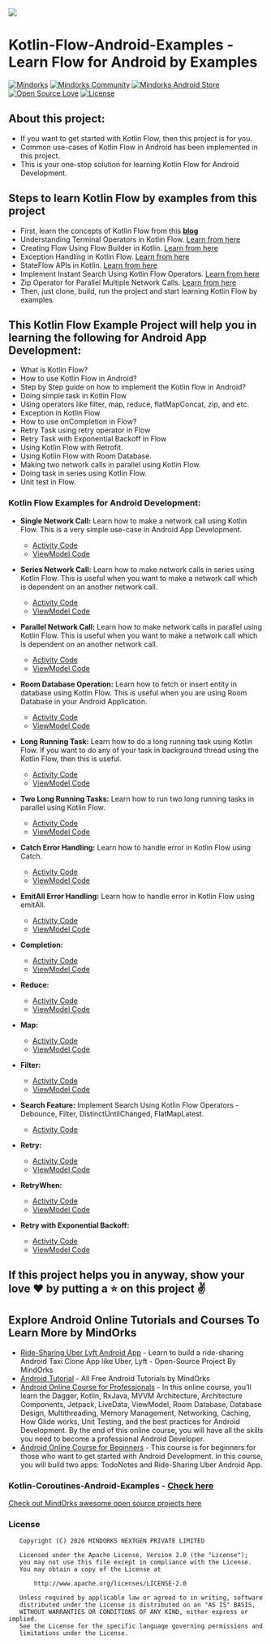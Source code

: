 <img src=https://raw.githubusercontent.com/MindorksOpenSource/Kotlin-Flow-Android-Examples/master/art/export-kotlin-banner.png >

# Kotlin-Flow-Android-Examples - Learn Flow for Android by Examples

[![Mindorks](https://img.shields.io/badge/mindorks-opensource-blue.svg)](https://mindorks.com/open-source-projects)
[![Mindorks Community](https://img.shields.io/badge/join-community-blue.svg)](https://mindorks.com/join-community)
[![Mindorks Android Store](https://img.shields.io/badge/Mindorks%20Android%20Store-Kotlin%20Flow%20Android%20Examples-blue.svg?style=flat)](https://mindorks.com/android/store)
[![Open Source Love](https://badges.frapsoft.com/os/v1/open-source.svg?v=102)](https://opensource.org/licenses/Apache-2.0)
[![License](https://img.shields.io/badge/license-Apache%202.0-blue.svg)](https://github.com/MindorksOpenSource/Kotlin-Flow-Android-Examples/blob/master/LICENSE)

## About this project: 
* If you want to get started with Kotlin Flow, then this project is for you.
* Common use-cases of Kotlin Flow in Android has been implemented in this project.
* This is your one-stop solution for learning Kotlin Flow for Android Development.

## Steps to learn Kotlin Flow by examples from this project
* First, learn the concepts of Kotlin Flow from this **[blog](https://blog.mindorks.com/what-is-flow-in-kotlin-and-how-to-use-it-in-android-project)**
* Understanding Terminal Operators in Kotlin Flow. [Learn from here](https://blog.mindorks.com/terminal-operators-in-kotlin-flow)
* Creating Flow Using Flow Builder in Kotlin. [Learn from here](https://blog.mindorks.com/creating-flow-using-flow-builder-in-kotlin)
* Exception Handling in Kotlin Flow. [Learn from here](https://blog.mindorks.com/exception-handling-in-kotlin-flow)
* StateFlow APIs in Kotlin. [Learn from here](https://blog.mindorks.com/stateflow-apis-in-kotlin)
* Implement Instant Search Using Kotlin Flow Operators. [Learn from here](https://blog.mindorks.com/instant-search-using-kotlin-flow-operators)
* Zip Operator for Parallel Multiple Network Calls. [Learn from here](https://blog.mindorks.com/kotlin-flow-zip-operator-parallel-multiple-network-calls)
* Then, just clone, build, run the project and start learning Kotlin Flow by examples.

## This Kotlin Flow Example Project will help you in learning the following for Android App Development:
* What is Kotlin Flow?
* How to use Kotlin Flow in Android?
* Step by Step guide on how to implement the Kotlin flow in Android?
* Doing simple task in Kotlin Flow
* Using operators like filter, map, reduce, flatMapConcat, zip, and etc.
* Exception in Kotlin Flow
* How to use onCompletion in Flow?
* Retry Task using retry operator in Flow
* Retry Task with Exponential Backoff in Flow
* Using Kotlin Flow with Retrofit.
* Using Kotlin Flow with Room Database.
* Making two network calls in parallel using Kotlin Flow.
* Doing task in series using Kotlin Flow.
* Unit test in Flow.

### Kotlin Flow Examples for Android Development:
* **Single Network Call:**  Learn how to make a network call using Kotlin Flow. This is a very simple use-case in Android App Development.
    * [Activity Code](app/src/main/java/com/mindorks/kotlinFlow/learn/retrofit/single/SingleNetworkCallActivity.kt)
    * [ViewModel Code](app/src/main/java/com/mindorks/kotlinFlow/learn/retrofit/single/SingleNetworkCallViewModel.kt)
 
* **Series Network Call:**  Learn how to make network calls in series using Kotlin Flow. This is useful when you want to make a network call which is dependent on an another network call.
    * [Activity Code](app/src/main/java/com/mindorks/kotlinFlow/learn/retrofit/series/SeriesNetworkCallsActivity.kt)
    * [ViewModel Code](app/src/main/java/com/mindorks/kotlinFlow/learn/retrofit/series/SeriesNetworkCallsViewModel.kt)

* **Parallel Network Call:**  Learn how to make network calls in parallel using Kotlin Flow. This is useful when you want to make a network call which is dependent on an another network call.
    * [Activity Code](app/src/main/java/com/mindorks/kotlinFlow/learn/retrofit/parallel/ParallelNetworkCallsActivity.kt)
    * [ViewModel Code](app/src/main/java/com/mindorks/kotlinFlow/learn/retrofit/parallel/ParallelNetworkCallsViewModel.kt)

* **Room Database Operation:** Learn how to fetch or insert entity in database using Kotlin Flow. This is useful when you are using Room Database in your Android Application.
    * [Activity Code](app/src/main/java/com/mindorks/kotlinFlow/learn/room/RoomDBActivity.kt)
    * [ViewModel Code](app/src/main/java/com/mindorks/kotlinFlow/learn/room/RoomDBViewModel.kt) 

* **Long Running Task:** Learn how to do a long running task using Kotlin Flow. If you want to do any of your task in background thread using the Kotlin Flow, then this is useful.
    * [Activity Code](app/src/main/java/com/mindorks/kotlinFlow/learn/task/onetask/LongRunningTaskActivity.kt)
    * [ViewModel Code](app/src/main/java/com/mindorks/kotlinFlow/learn/task/onetask/LongRunningTaskViewModel.kt) 
    
* **Two Long Running Tasks:** Learn how to run two long running tasks in parallel using Kotlin Flow.
    * [Activity Code](app/src/main/java/com/mindorks/kotlinFlow/learn/task/twotasks/TwoLongRunningTasksActivity.kt)
    * [ViewModel Code](app/src/main/java/com/mindorks/kotlinFlow/learn/task/twotasks/TwoLongRunningTasksViewModel.kt)     

* **Catch Error Handling:** Learn how to handle error in Kotlin Flow using Catch.
    * [Activity Code](app/src/main/java/com/mindorks/kotlinFlow/learn/errorhandling/catch/CatchActivity.kt)
    * [ViewModel Code](app/src/main/java/com/mindorks/kotlinFlow/learn/errorhandling/catch/CatchViewModel.kt) 
    
* **EmitAll Error Handling:** Learn how to handle error in Kotlin Flow using emitAll.
    * [Activity Code](app/src/main/java/com/mindorks/kotlinFlow/learn/errorhandling/emitall/EmitAllActivity.kt)
    * [ViewModel Code](app/src/main/java/com/mindorks/kotlinFlow/learn/errorhandling/emitall/EmitAllViewModel.kt)     
       
* **Completion:**
    * [Activity Code](app/src/main/java/com/mindorks/kotlinFlow/learn/completion/CompletionActivity.kt)
    * [ViewModel Code](app/src/main/java/com/mindorks/kotlinFlow/learn/completion/CompletionViewModel.kt)  
      
* **Reduce:**
    * [Activity Code](app/src/main/java/com/mindorks/kotlinFlow/learn/reduce/ReduceActivity.kt)
    * [ViewModel Code](app/src/main/java/com/mindorks/kotlinFlow/learn/reduce/ReduceViewModel.kt)    
      
* **Map:**
    * [Activity Code](app/src/main/java/com/mindorks/kotlinFlow/learn/map/MapActivity.kt)
    * [ViewModel Code](app/src/main/java/com/mindorks/kotlinFlow/learn/map/MapViewModel.kt)    
      
* **Filter:**
    * [Activity Code](app/src/main/java/com/mindorks/kotlinFlow/learn/filter/FilterActivity.kt)
    * [ViewModel Code](app/src/main/java/com/mindorks/kotlinFlow/learn/filter/FilterViewModel.kt)
    
* **Search Feature:** Implement Search Using Kotlin Flow Operators - Debounce, Filter, DistinctUntilChanged, FlatMapLatest.
    * [Activity Code](app/src/main/java/com/mindorks/kotlinFlow/learn/search/SearchActivity.kt)

* **Retry:**
    * [Activity Code](app/src/main/java/com/mindorks/kotlinFlow/learn/retry/RetryActivity.kt)
    * [ViewModel Code](app/src/main/java/com/mindorks/kotlinFlow/learn/retry/RetryViewModel.kt)

* **RetryWhen:**
    * [Activity Code](app/src/main/java/com/mindorks/kotlinFlow/learn/retrywhen/RetryWhenActivity.kt)
    * [ViewModel Code](app/src/main/java/com/mindorks/kotlinFlow/learn/retrywhen/RetryWhenViewModel.kt)

* **Retry with Exponential Backoff:**
    * [Activity Code](app/src/main/java/com/mindorks/kotlinFlow/learn/retryexponentialbackoff/RetryExponentialBackoffActivity.kt)
    * [ViewModel Code](app/src/main/java/com/mindorks/kotlinFlow/learn/retryexponentialbackoff/RetryExponentialBackoffModel.kt)

## If this project helps you in anyway, show your love :heart: by putting a :star: on this project :v:

## Explore Android Online Tutorials and Courses To Learn More by MindOrks
* [Ride-Sharing Uber Lyft Android App](https://github.com/MindorksOpenSource/ridesharing-uber-lyft-app) - Learn to build a ride-sharing Android Taxi Clone App like Uber, Lyft - Open-Source Project By MindOrks
* [Android Tutorial](https://mindorks.com/android-tutorial) - All Free Android Tutorials by MindOrks
* [Android Online Course for Professionals](https://mindorks.com/android-app-development-online-course-for-professionals) - In this online course, you’ll learn the Dagger, Kotlin, RxJava, MVVM Architecture, Architecture Components, Jetpack, LiveData, ViewModel, Room Database, Database Design, Multithreading, Memory Management, Networking, Caching, How Glide works, Unit Testing, and the best practices for Android Development. By the end of this online course, you will have all the skills you need to become a professional Android Developer.
* [Android Online Course for Beginners](https://mindorks.com/android-app-development-online-course-for-beginners) - This course is for beginners for those who want to get started with Android Development. In this course, you will build two apps: TodoNotes and Ride-Sharing Uber Android App.

### Kotlin-Coroutines-Android-Examples - [Check here](https://github.com/MindorksOpenSource/Kotlin-Coroutines-Android-Examples)

[Check out MindOrks awesome open source projects here](https://mindorks.com/open-source-projects)

### License
```
   Copyright (C) 2020 MINDORKS NEXTGEN PRIVATE LIMITED

   Licensed under the Apache License, Version 2.0 (the "License");
   you may not use this file except in compliance with the License.
   You may obtain a copy of the License at

       http://www.apache.org/licenses/LICENSE-2.0

   Unless required by applicable law or agreed to in writing, software
   distributed under the License is distributed on an "AS IS" BASIS,
   WITHOUT WARRANTIES OR CONDITIONS OF ANY KIND, either express or implied.
   See the License for the specific language governing permissions and
   limitations under the License.
```

